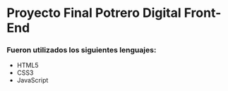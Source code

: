 # Proyecto Final Potrero Digital Front-End

### Fueron utilizados los siguientes lenguajes:

* HTML5
* CSS3
* JavaScript
